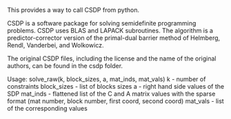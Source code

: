This provides a way to call CSDP from python.

CSDP is a software package for solving semidefinite programming problems. CSDP uses BLAS and LAPACK subroutines. The algorithm is a predictor-corrector version of the primal-dual barrier method of Helmberg, Rendl, Vanderbei, and Wolkowicz.

The original CSDP files, including the license and the name of the original authors, can be found in the csdp folder.

Usage:
solve_raw(k, block_sizes, a, mat_inds, mat_vals)
k - number of constraints
block_sizes - list of blocks sizes
a - right hand side values of the SDP
mat_inds - flattened list of the C and A matrix values with the sparse format (mat number, block number, first coord, second coord)
mat_vals - list of the corresponding values